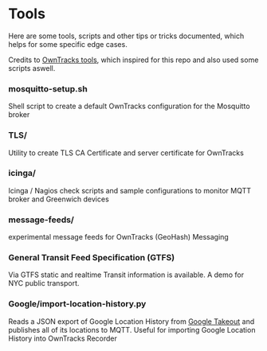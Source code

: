 # Tools

Here are some tools, scripts and other tips or tricks documented, which helps for some specific edge cases.

Credits to [OwnTracks tools](https://github.com/owntracks/tools), which inspired for this repo and also used some scripts aswell.

### mosquitto-setup.sh

Shell script to create a default OwnTracks configuration for the Mosquitto broker

### TLS/

Utility to create TLS CA Certificate and server certificate for OwnTracks

### icinga/

Icinga / Nagios check scripts and sample configurations to monitor MQTT broker and Greenwich devices

### message-feeds/

experimental message feeds for OwnTracks (GeoHash) Messaging

### General Transit Feed Specification (GTFS)

Via GTFS static and realtime Transit information is available.
A demo for NYC public transport.

### Google/import-location-history.py

Reads a JSON export of Google Location History from
[Google Takeout](https://takeout.google.com/settings/takeout) and publishes all of its locations
to MQTT. Useful for importing Google Location History into OwnTracks Recorder
